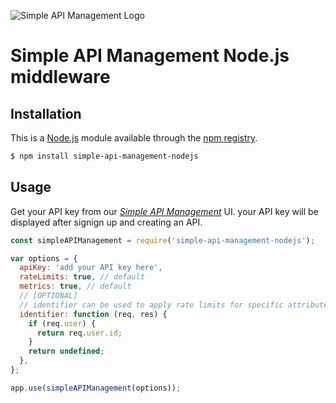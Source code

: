 ![Simple API Management Logo](https://storage.googleapis.com/simple-api-management-assets/logo.svg) 
# Simple API Management Node.js middleware



## Installation

This is a [Node.js](https://nodejs.org/en/) module available through the
[npm registry](https://www.npmjs.com/).

```bash
$ npm install simple-api-management-nodejs
```

## Usage

Get your API key from our [_Simple API Management_](https://www.simpleapimanagement.com/) UI. your API key will be displayed after signign up and creating an API.

```js
const simpleAPIManagement = require('simple-api-management-nodejs');

var options = {
  apiKey: 'add your API key here',
  rateLimits: true, // default
  metrics: true, // default
  // [OPTIONAL] 
  // identifier can be used to apply rate limits for specific attributes like ip or user
  identifier: function (req, res) { 
    if (req.user) {
      return req.user.id;
    }
    return undefined;
  },
};

app.use(simpleAPIManagement(options));
```
